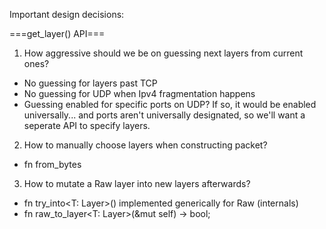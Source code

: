 

Important design decisions:

===get_layer() API===

1. How aggressive should we be on guessing next layers from current ones?
  - No guessing for layers past TCP
  - No guessing for UDP when Ipv4 fragmentation happens
  - Guessing enabled for specific ports on UDP? If so, it would be enabled universally... and ports aren't universally designated, so we'll want a seperate API to specify layers.

2. How to manually choose layers when constructing packet?
  - fn from_bytes

3. How to mutate a Raw layer into new layers afterwards?
  - fn try_into<T: Layer>() implemented generically for Raw (internals)
  - fn raw_to_layer<T: Layer>(&mut self) -> bool;